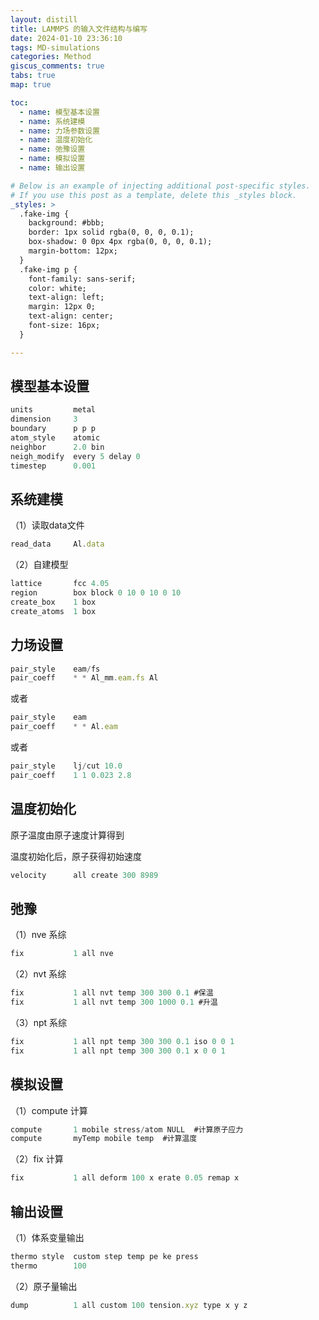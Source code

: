 ```yaml
---
layout: distill
title: LAMMPS 的输入文件结构与编写
date: 2024-01-10 23:36:10
tags: MD-simulations
categories: Method
giscus_comments: true
tabs: true
map: true

toc:
  - name: 模型基本设置
  - name: 系统建模
  - name: 力场参数设置
  - name: 温度初始化
  - name: 弛豫设置
  - name: 模拟设置
  - name: 输出设置

# Below is an example of injecting additional post-specific styles.
# If you use this post as a template, delete this _styles block.
_styles: >
  .fake-img {
    background: #bbb;
    border: 1px solid rgba(0, 0, 0, 0.1);
    box-shadow: 0 0px 4px rgba(0, 0, 0, 0.1);
    margin-bottom: 12px;
  }
  .fake-img p {
    font-family: sans-serif;
    color: white;
    text-align: left;
    margin: 12px 0;
    text-align: center;
    font-size: 16px;
  }

---
```


## 模型基本设置

```jsx
units         metal
dimension     3
boundary      p p p
atom_style    atomic
neighbor      2.0 bin
neigh_modify  every 5 delay 0
timestep      0.001
```

## 系统建模

（1）读取data文件

```jsx
read_data     Al.data
```

（2）自建模型

```jsx
lattice       fcc 4.05
region        box block 0 10 0 10 0 10
create_box    1 box
create_atoms  1 box
```

## 力场设置

```jsx
pair_style    eam/fs
pair_coeff    * * Al_mm.eam.fs Al
```

或者

```jsx
pair_style    eam
pair_coeff    * * Al.eam
```

或者

```jsx
pair_style    lj/cut 10.0
pair_coeff    1 1 0.023 2.8
```

## 温度初始化

原子温度由原子速度计算得到

温度初始化后，原子获得初始速度

```jsx
velocity      all create 300 8989
```

## 弛豫

（1）nve 系综

```jsx
fix           1 all nve
```

（2）nvt 系综

```jsx
fix           1 all nvt temp 300 300 0.1 #保温
fix           1 all nvt temp 300 1000 0.1 #升温
```

（3）npt 系综

```jsx
fix           1 all npt temp 300 300 0.1 iso 0 0 1
fix           1 all npt temp 300 300 0.1 x 0 0 1
```

## 模拟设置

（1）compute 计算

```jsx
compute       1 mobile stress/atom NULL  #计算原子应力
compute       myTemp mobile temp  #计算温度
```

（2）fix 计算

```jsx
fix           1 all deform 100 x erate 0.05 remap x
```

## 输出设置

（1）体系变量输出

```jsx
thermo style  custom step temp pe ke press
thermo        100
```

（2）原子量输出

```jsx
dump          1 all custom 100 tension.xyz type x y z
```
